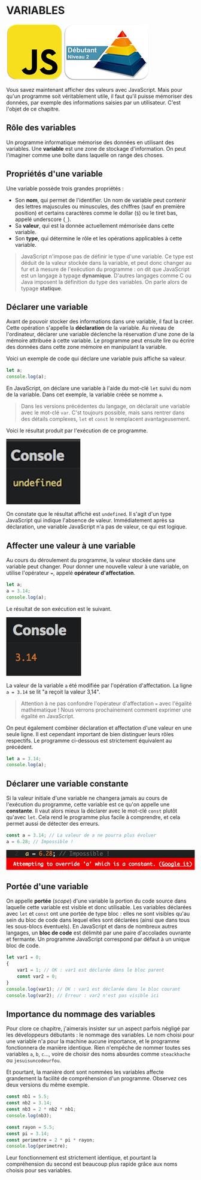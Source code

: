 VARIABLES
=========

![JavascriptLogo](images/Logo-JS_150px.png)
![Niveau1Logo](images/Logo-N2_150px.png)

Vous savez maintenant afficher des valeurs avec JavaScript. Mais pour
qu'un programme soit véritablement utile, il faut qu'il puisse mémoriser
des données, par exemple des informations saisies par un utilisateur.
C'est l'objet de ce chapitre.

Rôle des variables
------------------

Un programme informatique mémorise des données en utilisant des
variables. Une **variable** est une zone de stockage d'information. On
peut l'imaginer comme une boîte dans laquelle on range des choses.

Propriétés d'une variable
-------------------------

Une variable possède trois grandes propriétés :

-   Son **nom**, qui permet de l'identifier. Un nom de variable peut
    contenir des lettres majuscules ou minuscules, des chiffres (sauf en
    première position) et certains caractères comme le dollar (`$`) ou
    le tiret bas, appelé underscore (`_`).
-   Sa **valeur**, qui est la donnée actuellement mémorisée dans cette
    variable.
-   Son **type**, qui détermine le rôle et les opérations applicables à
    cette variable.

> JavaScript n'impose pas de définir le type d'une variable. Ce type est
> déduit de la valeur stockée dans la variable, et peut donc changer au
> fur et à mesure de l'exécution du programme : on dit que JavaScript
> est un langage à typage **dynamique**. D'autres langages comme C ou
> Java imposent la définition du type des variables. On parle alors de
> typage **statique**.

Déclarer une variable
---------------------

Avant de pouvoir stocker des informations dans une variable, il faut la
créer. Cette opération s'appelle la **déclaration** de la variable. Au
niveau de l'ordinateur, déclarer une variable déclenche la réservation
d'une zone de la mémoire attribuée à cette variable. Le programme peut
ensuite lire ou écrire des données dans cette zone mémoire en manipulant
la variable.

Voici un exemple de code qui déclare une variable puis affiche sa
valeur.

``` js
let a;
console.log(a);
```

En JavaScript, on déclare une variable à l'aide du mot-clé `let` suivi
du nom de la variable. Dans cet exemple, la variable créée se nomme `a`.

> Dans les versions précédentes du langage, on déclarait une variable
> avec le mot-clé `var`. C'st toujours possible, mais sans rentrer dans
> des détails complexes, `let` et `const` le remplacent avantageusement.

Voici le résultat produit par l'exécution de ce programme.

![Résultat de l'exécution](images/06-01.png)

On constate que le résultat affiché est `undefined`. Il s'agit d'un type
JavaScript qui indique l'absence de valeur. Immédiatement après sa
déclaration, une variable JavaScript n'a pas de valeur, ce qui est
logique.

Affecter une valeur à une variable
----------------------------------

Au cours du déroulement du programme, la valeur stockée dans une
variable peut changer. Pour donner une nouvelle valeur à une variable,
on utilise l'opérateur `=`, appelé **opérateur d'affectation**.

``` javascript
let a;
a = 3.14;
console.log(a);
```

Le résultat de son exécution est le suivant.

![Résultat de l'exécution](images/06-02.png)

La valeur de la variable `a` été modifiée par l'opération d'affectation.
La ligne `a = 3.14` se lit "a reçoit la valeur 3,14".

> Attention à ne pas confondre l'opérateur d'affectation `=` avec
> l'égalité mathématique ! Nous verrons prochainement comment exprimer
> une égalité en JavaScript.

On peut également combiner déclaration et affectation d'une valeur en
une seule ligne. Il est cependant important de bien distinguer leurs
rôles respectifs. Le programme ci-dessous est strictement équivalent au
précédent.

``` js
let a = 3.14;
console.log(a);
```

Déclarer une variable constante
-------------------------------

Si la valeur initiale d'une variable ne changera jamais au cours de
l'exécution du programme, cette variable est ce qu'on appelle une
**constante**. Il vaut alors mieux la déclarer avec le mot-clé `const`
plutôt qu'avec `let`. Cela rend le programme plus facile à comprendre,
et cela permet aussi de détecter des erreurs.

``` js
const a = 3.14; // La valeur de a ne pourra plus évoluer
a = 6.28; // Impossible !
```

![Résultat de l'exécution](images/06-03.png)

Portée d'une variable
---------------------

On appelle **portée** (*scope*) d'une variable la portion du code source
dans laquelle cette variable est visible et donc utilisable. Les
variables déclarées avec `let` et `const` ont une portée de type bloc :
elles ne sont visibles qu'au sein du bloc de code dans lequel elles sont
déclarées (ainsi que dans tous les sous-blocs éventuels). En JavaScript
et dans de nombreux autres langages, un **bloc de code** est délimité
par une paire d'accolades ouvrante et fermante. Un programme JavaScript
correspond par défaut à un unique bloc de code.

``` js
let var1 = 0;
{
    var1 = 1; // OK : var1 est déclarée dans le bloc parent
    const var2 = 0;
}
console.log(var1); // OK : var1 est déclarée dans le bloc courant
console.log(var2); // Erreur : var2 n'est pas visible ici
```

Importance du nommage des variables
-----------------------------------

Pour clore ce chapitre, j'aimerais insister sur un aspect parfois
négligé par les développeurs débutants : le nommage des variables. Le
nom choisi pour une variable n'a pour la machine aucune importance, et
le programme fonctionnera de manière identique. Rien n'empêche de nommer
toutes ses variables `a`, `b`, `c`..., voire de choisir des noms
absurdes comme `steackhache` ou `jesuisuncodeurfou`.

Et pourtant, la manière dont sont nommées les variables affecte
grandement la facilité de compréhension d'un programme. Observez ces
deux versions du même exemple.

``` js
const nb1 = 5.5;
const nb2 = 3.14;
const nb3 = 2 * nb2 * nb1;
console.log(nb3);
```

``` js
const rayon = 5.5;
const pi = 3.14;
const perimetre = 2 * pi * rayon;
console.log(perimetre);
```

Leur fonctionnement est strictement identique, et pourtant la
compréhension du second est beaucoup plus rapide grâce aux noms choisis
pour ses variables.

